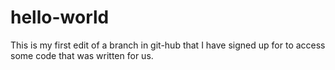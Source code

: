 # hello-world

This is my first edit of a branch in git-hub that I have signed up for to access some code that was written for us.
